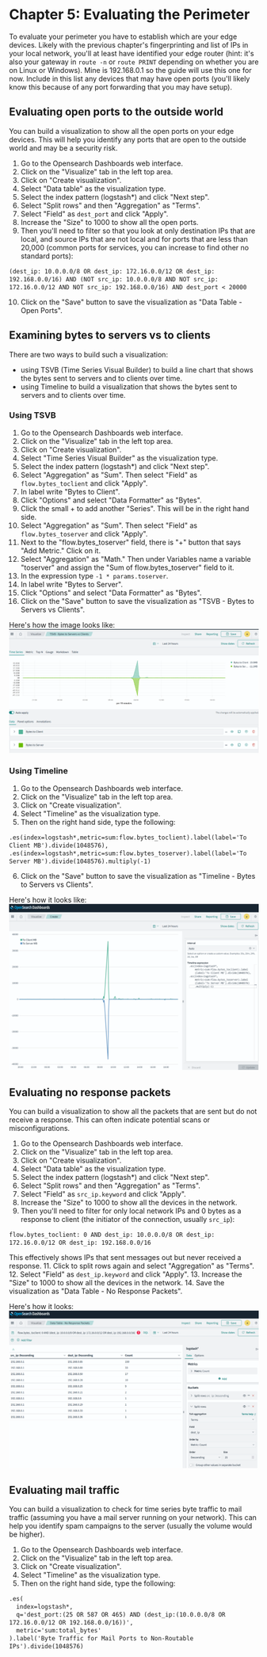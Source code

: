 # Chapter 5: Evaluating the Perimeter

To evaluate your perimeter you have to establish which are your edge devices. Likely with the previous chapter's fingerprinting and list of IPs in your local network, you'll at least have identified your edge router (hint: it's also your gateway in `route -n` or `route PRINT` depending on whether you are on Linux or Windows). Mine is 192.168.0.1 so the guide will use this one for now. Include in this list any devices that may have open ports (you'll likely know this because of any port forwarding that you may have setup).

## Evaluating open ports to the outside world
You can build a visualization to show all the open ports on your edge devices. This will help you identify any ports that are open to the outside world and may be a security risk.

1. Go to the Opensearch Dashboards web interface.
2. Click on the "Visualize" tab in the left top area.
3. Click on "Create visualization".
4. Select "Data table" as the visualization type.
5. Select the index pattern (logstash*) and click "Next step".
6. Select "Split rows" and then "Aggregation" as "Terms".
7. Select "Field" as `dest_port` and click "Apply".
8. Increase the "Size" to 1000 to show all the open ports.
9. Then you'll need to filter so that you look at only destination IPs that are local, and source IPs that are not local and for ports that are less than 20,000 (common ports for services, you can increase to find other no standard ports):
```
(dest_ip: 10.0.0.0/8 OR dest_ip: 172.16.0.0/12 OR dest_ip: 192.168.0.0/16) AND (NOT src_ip: 10.0.0.0/8 AND NOT src_ip: 172.16.0.0/12 AND NOT src_ip: 192.168.0.0/16) AND dest_port < 20000
```
10. Click on the "Save" button to save the visualization as "Data Table - Open Ports".

<a name="bytes-to-server-to-client"></a>
## Examining bytes to servers vs to clients
There are two ways to build such a visualization:
- using TSVB (Time Series Visual Builder) to build a line chart that shows the bytes sent to servers and to clients over time.
- using Timeline to build a visualization that shows the bytes sent to servers and to clients over time.

### Using TSVB
1. Go to the Opensearch Dashboards web interface.
2. Click on the "Visualize" tab in the left top area.
3. Click on "Create visualization".
4. Select "Time Series Visual Builder" as the visualization type.
5. Select the index pattern (logstash*) and click "Next step".
6. Select "Aggregation" as "Sum". Then select "Field" as `flow.bytes_toclient` and click "Apply".
7. In label write "Bytes to Client".
8. Click "Options" and select "Data Formatter" as "Bytes".
9. Click the small + to add another "Series". This will be in the right hand side.
10. Select "Aggregation" as "Sum". Then select "Field" as `flow.bytes_toserver` and click "Apply".
12. Next to the "flow.bytes_toserver" field, there is "+" button that says "Add Metric." Click on it.
13. Select "Aggregation" as "Math." Then under Variables name a variable "toserver" and assign the "Sum of flow.bytes_toserver" field to it.
14. In the expression type `-1 * params.toserver`.
15. In label write "Bytes to Server".
16. Click "Options" and select "Data Formatter" as "Bytes".
17. Click on the "Save" button to save the visualization as "TSVB - Bytes to Servers vs Clients".

Here's how the image looks like:
![TSVB - Bytes to Servers vs Clients](img/bytes-to-client-to-server.png)

### Using Timeline

1. Go to the Opensearch Dashboards web interface.
2. Click on the "Visualize" tab in the left top area.
3. Click on "Create visualization".
4. Select "Timeline" as the visualization type.
5. Then on the right hand side, type the following:

```
.es(index=logstash*,metric=sum:flow.bytes_toclient).label(label='To Client MB').divide(1048576),
.es(index=logstash*,metric=sum:flow.bytes_toserver).label(label='To Server MB').divide(1048576).multiply(-1)
```
6. Click on the "Save" button to save the visualization as "Timeline - Bytes to Servers vs Clients".

Here's how it looks like:
![Timeline - Bytes to Servers vs Clients](img/timeline-bytes-to-client-to-server.png)

## Evaluating no response packets
You can build a visualization to show all the packets that are sent but do not receive a response. This can often indicate potential scans or misconfigurations.

1. Go to the Opensearch Dashboards web interface.
2. Click on the "Visualize" tab in the left top area.
3. Click on "Create visualization".
4. Select "Data table" as the visualization type.
5. Select the index pattern (logstash*) and click "Next step".
6. Select "Split rows" and then "Aggregation" as "Terms".
7. Select "Field" as `src_ip.keyword` and click "Apply".
8. Increase the "Size" to 1000 to show all the devices in the network.
9. Then you'll need to filter for only local network IPs and 0 bytes as a response to client (the initiator of the connection, usually `src_ip`):
```
flow.bytes_toclient: 0 AND dest_ip: 10.0.0.0/8 OR dest_ip: 172.16.0.0/12 OR dest_ip: 192.168.0.0/16
```
This effectively shows IPs that sent messages out but never received a response.
11. Click to split rows again and select "Aggregation" as "Terms".
12. Select "Field" as `dest_ip.keyword` and click "Apply".
13. Increase the "Size" to 1000 to show all the devices in the network.
14. Save the visualization as "Data Table - No Response Packets".

Here's how it looks:
![Data Table - No Response Packets](img/no-response-packets.png)

## Evaluating mail traffic

You can build a visualization to check for time series byte traffic to mail traffic (assuming you have a mail server running on your network). This can help you identify spam campaigns to the server (usually the volume would be higher).

1. Go to the Opensearch Dashboards web interface.
2. Click on the "Visualize" tab in the left top area.
3. Click on "Create visualization".
4. Select "Timeline" as the visualization type.
5. Then on the right hand side, type the following:

```
.es(
  index=logstash*, 
  q='dest_port:(25 OR 587 OR 465) AND (dest_ip:(10.0.0.0/8 OR 172.16.0.0/12 OR 192.168.0.0/16))',
  metric='sum:total_bytes'
).label('Byte Traffic for Mail Ports to Non-Routable IPs').divide(1048576)
```